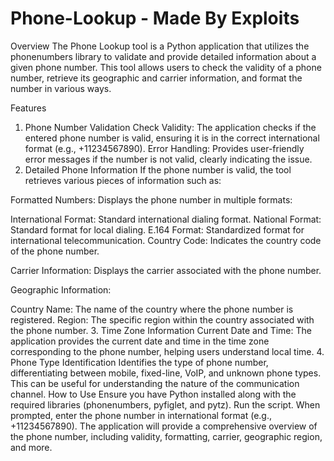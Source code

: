 # Phone-Lookup - Made By Exploits

Overview
The Phone Lookup tool is a Python application that utilizes the phonenumbers library to validate and provide detailed information about a given phone number. This tool allows users to check the validity of a phone number, retrieve its geographic and carrier information, and format the number in various ways.

Features
1. Phone Number Validation
Check Validity: The application checks if the entered phone number is valid, ensuring it is in the correct international format (e.g., +11234567890).
Error Handling: Provides user-friendly error messages if the number is not valid, clearly indicating the issue.
2. Detailed Phone Information
If the phone number is valid, the tool retrieves various pieces of information such as:

Formatted Numbers: Displays the phone number in multiple formats:

International Format: Standard international dialing format.
National Format: Standard format for local dialing.
E.164 Format: Standardized format for international telecommunication.
Country Code: Indicates the country code of the phone number.

Carrier Information: Displays the carrier associated with the phone number.

Geographic Information:

Country Name: The name of the country where the phone number is registered.
Region: The specific region within the country associated with the phone number.
3. Time Zone Information
Current Date and Time: The application provides the current date and time in the time zone corresponding to the phone number, helping users understand local time.
4. Phone Type Identification
Identifies the type of phone number, differentiating between mobile, fixed-line, VoIP, and unknown phone types. This can be useful for understanding the nature of the communication channel.
How to Use
Ensure you have Python installed along with the required libraries (phonenumbers, pyfiglet, and pytz).
Run the script.
When prompted, enter the phone number in international format (e.g., +11234567890).
The application will provide a comprehensive overview of the phone number, including validity, formatting, carrier, geographic region, and more.
